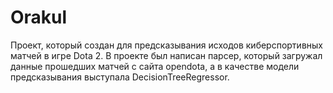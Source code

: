 # Orakul
Проект, который создан для предсказывания исходов киберспортивных матчей в игре Dota 2. В проекте был написан парсер, который загружал данные прошедших матчей с сайта opendota, а в качестве модели предсказывания выступала DecisionTreeRegressor. 
